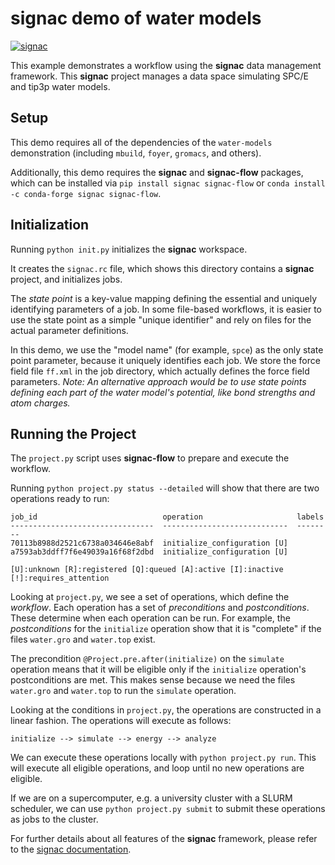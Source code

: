 # **signac** demo of water models

[![signac](http://docs.signac.io/en/latest/_images/signac.io-blue.svg)](https://signac.io)

This example demonstrates a workflow using the **signac** data management framework.
This **signac** project manages a data space simulating SPC/E and tip3p water models.

## Setup

This demo requires all of the dependencies of the `water-models` demonstration (including `mbuild`, `foyer`, `gromacs`, and others).

Additionally, this demo requires the **signac** and **signac-flow** packages, which can be installed via `pip install signac signac-flow` or `conda install -c conda-forge signac signac-flow`.

## Initialization

Running `python init.py` initializes the **signac** workspace.

It creates the `signac.rc` file, which shows this directory contains a **signac** project, and initializes jobs.

The *state point* is a key-value mapping defining the essential and uniquely identifying parameters of a job. In some file-based workflows, it is easier to use the state point as a simple "unique identifier" and rely on files for the actual parameter definitions.

In this demo, we use the "model name" (for example, `spce`) as the only state point parameter, because it uniquely identifies each job.
We store the force field file `ff.xml` in the job directory, which actually defines the force field parameters.
*Note: An alternative approach would be to use state points defining each part of the water model's potential, like bond strengths and atom charges.*

## Running the Project

The `project.py` script uses **signac-flow** to prepare and execute the workflow.

Running `python project.py status --detailed` will show that there are two operations ready to run:

```
job_id                            operation                     labels
--------------------------------  ----------------------------  --------
70113b8988d2521c6738a034646e8abf  initialize_configuration [U]
a7593ab3ddff7f6e49039a16f68f2dbd  initialize_configuration [U]

[U]:unknown [R]:registered [Q]:queued [A]:active [I]:inactive [!]:requires_attention
```

Looking at `project.py`, we see a set of operations, which define the *workflow*.
Each operation has a set of *preconditions* and *postconditions*. These determine when each operation can be run.
For example, the *postconditions* for the `initialize` operation show that it is "complete" if the files `water.gro` and `water.top` exist.

The precondition  `@Project.pre.after(initialize)` on the `simulate` operation means that it will be eligible only if the `initialize` operation's postconditions are met.
This makes sense because we need the files `water.gro` and `water.top` to run the `simulate` operation.

Looking at the conditions in `project.py`, the operations are constructed in a linear fashion.
The operations will execute as follows:
```
initialize --> simulate --> energy --> analyze
```

We can execute these operations locally with `python project.py run`.
This will execute all eligible operations, and loop until no new operations are eligible.

If we are on a supercomputer, e.g. a university cluster with a SLURM scheduler, we can use `python project.py submit` to submit these operations as jobs to the cluster.

For further details about all features of the **signac** framework, please refer to the [signac documentation](https://docs.signac.io).

